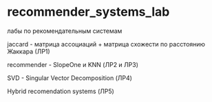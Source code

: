 # recommender_systems_lab
лабы по рекомендательным системам

jaccard - матрица ассоциаций + матрица схожести по расстоянию Жаккара (ЛР1)

recommender - SlopeOne и KNN (ЛР2 и ЛР3)

SVD - Singular Vector Decomposition (ЛР4)

Hybrid recomendation systems (ЛР5)
